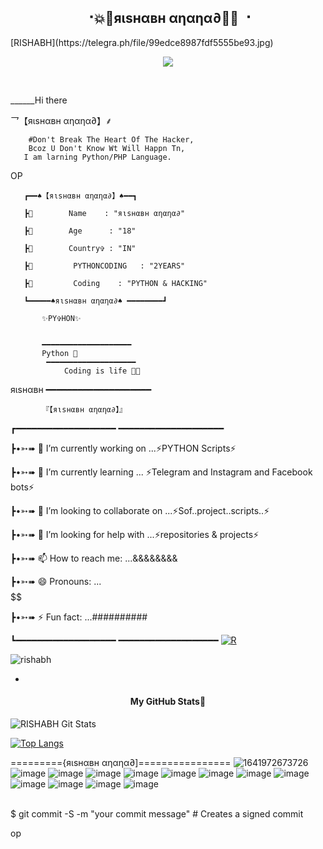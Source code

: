 
<h2 align="center"><b> ⠐💥💫яιѕнαвн αηαηα∂💫💥 ⠐ </b></h2>
[RISHABH](https://telegra.ph/file/99edce8987fdf5555be93.jpg)

<p align='Middle'><a href='https://t.me/Mafiarishabh><img src='https://telegra.ph/file/6c5debf0ec42055e2eca7.jpg' width='750"'></a></p>
<p align="center">
 
  <img src="https://readme-typing-svg.herokuapp.com?color=F77247&width=420&lines=𝑨+𝑷𝒂𝒔𝒔𝒊𝒐𝒏𝒂𝒕𝒆+𝒅𝒆𝒗𝒆𝒍𝒐𝒑𝒆𝒓+𝒇𝒓𝒐𝒎+bihar%E2%9C%8C%EF%B8%8F;python%2C+Linux%2C+Hack%2C+Telethon%2C+Pyrogram%2C+Python%2C+Java%2C+Linux%E2%9D%A4%EF%B8%8F">
</p> 
<br>

______Hi there 



<!--
**thanosuser/thanosuser** is a ✨ _special_ ✨ repository because its `README.md` (this file) appears on your GitHub profile.

Here are some ideas to get you started:

-                         🔭 I’m currently working on ...PYTHON Scripts 

-                                           🌱 I’m currently learning ... PYTHON 

-               👯 I’m looking to collaborate on ...

-                     🤔 I’m looking for help with ... QUEENPRIYAOP

-               🤔 I’m looking for help with ... QUEENPRIYAOP

-             📫 How to reach me: ...

-                        😄 Pronouns: ...
 
-                   ⚡ Fun fact: ...
  




         -->乛【яιѕнαвн αηαηα∂】⸙

        #Don't Break The Heart Of The Hacker,
        Bcoz U Don't Know Wt Will Happn Tn,
       I am larning Python/PHP Language.
OP
        

       ┏━━♠️【яιѕнαвн αηαηα∂】♠️━━┓
                                                              
       ┣🌷        Name    : "яιѕнαвн αηαηα∂"
                                                              
       ┣🌷        Age      : "18"
                                                              
       ┣🌷        Country✞ : "IN"
                                                              
       ┣🌷         PYTHONCODING   : "2YEARS"
                                                              
       ┣🌷         Coding    : "PYTHON & HACKING"
                                                  
       ┗━━━━━♠яιѕнαвн αηαηα∂♠️ ━━━━━━━━┛
                                                              
           ✨PY✞HON✨
                                                                                                                         
                                                                                                                                              
           ━━━━━━━━━━━━━━━━━━━━  
           Python 💖
            ━━━━━━━━━━━━━━━━━━━━
                Coding is life 💝🖤

                                                                       
 яιѕнαвн
  ━━━━━━━━━━━━━━━━━━━━

                                                                           
           『【яιѕнαвн αηαηα∂】』
┏━━━━━━━━━━━━━━━━━━━ ━━━━━━━━━━━━━━━━━━━━
                                                                       
┣•➳➠ 🔭 I’m currently working on ...⚡PYTHON Scripts⚡
                                                                      
┣•➳➠ 🌱 I’m currently learning ... ⚡Telegram and Instagram and Facebook bots⚡
                                                                      
┣•➳➠ 👯 I’m looking to collaborate on ...⚡Sof..project..scripts..⚡
                                                                       
┣•➳➠ 🤔 I’m looking for help with ...⚡repositories & projects⚡
                                                                       
┣•➳➠ 📫 How to reach me: ...&&&&&&&&
                                                                      
┣•➳➠ 😄 Pronouns: ...$$$$$$$$$$
                                                                       
┣•➳➠ ⚡ Fun fact: ...##########
                                                                     
┗━━━━━━━━━━━━━━━━━━━ ━━━━━━━━━━━━━━━━━━━
[![R](https://img.shields.io/badge/RISHABH-black?style=for-the-badge&logo=telegram)](https://t.me/Mafiarishabh)
<p align="left"> <img src="https://komarev.com/ghpvc/?username=rishabh&label=Profile%20Views&color=orange&style=flat-square" alt="rishabh" /> </p>


-
<h4 align="center"><b>My GitHub Stats💛</b></h4>

![RISHABH Git Stats](https://github-readme-stats.vercel.app/api?username=RISHABH&include_all_commits=true&count_private=true&theme=highcontrast)

[![Top Langs](https://github-readme-stats.vercel.app/api/top-langs/?username=RISHABH&layout=compact&theme=radical)](https://github.com/THANOSUSER)


     
========={яιѕнαвн αηαηα∂]================
![1641972673726](https://user-images.githubusercontent.com/94896142/158004772-840d7fc4-6e31-4d6b-a007-a53ef2e3259f.jpg)
 ![image](https://user-images.githubusercontent.com/87700009/133559934-d17c2c74-3507-43f7-8fa5-acf2a423993e.png)
 ![image](https://user-images.githubusercontent.com/87700009/133559990-894ac3fb-c7dd-4124-b9f5-8e8cb4ac936a.png)
 ![image](https://user-images.githubusercontent.com/87700009/133560780-0b124404-c06b-4588-8fd7-8a252b865338.png)
 ![image](https://user-images.githubusercontent.com/87700009/133560007-abc6fe47-3780-4236-8a7e-9bad70075499.png)
 ![image](https://user-images.githubusercontent.com/87700009/133560031-e2fa94f5-451f-4b64-a383-11b7038a29e1.png)
![image](https://user-images.githubusercontent.com/87700009/133560082-78957753-cf91-4352-a44b-8e976b8a3f54.png)
![image](https://user-images.githubusercontent.com/87700009/133560586-8e4e3a0d-e817-4c50-bb65-25d92d6dab13.png)
![image](https://user-images.githubusercontent.com/87700009/133560146-ad26f1d2-5b3a-4fab-bf55-6bf089e5591b.png)
![image](https://user-images.githubusercontent.com/87700009/133560204-5c0ce9ad-6ee9-40a6-9f53-ff3f102fc4f8.png)
![image](https://user-images.githubusercontent.com/87700009/133560259-68b47181-534a-41cf-9e99-5c4b633a9d9d.png)
![image](https://user-images.githubusercontent.com/87700009/133560325-11b7af67-cb0d-4b54-8667-97d22dd22c2a.png)
![image](https://user-images.githubusercontent.com/87700009/133560500-f0e99c87-4900-435f-bbd0-4786fde28ac5.png)



<br />
$ git commit -S -m "your commit message" 
# Creates a signed commit

op
